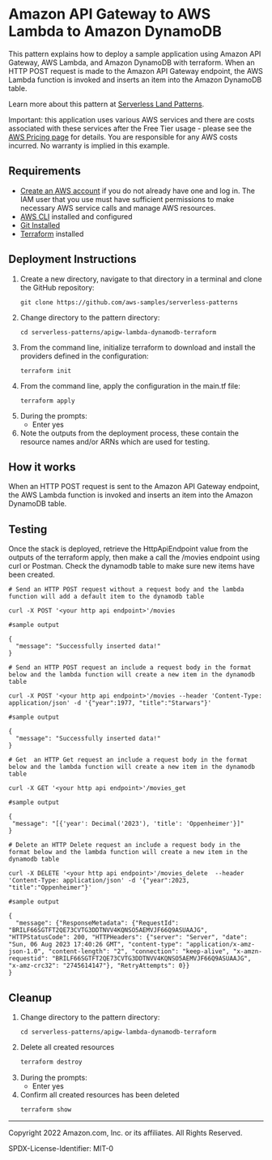# Amazon API Gateway to AWS Lambda to Amazon DynamoDB

This pattern explains how to deploy a sample application using Amazon API Gateway, AWS Lambda, and Amazon DynamoDB with terraform. When an HTTP POST request is made to the Amazon API Gateway endpoint, the AWS Lambda function is invoked and inserts an item into the Amazon DynamoDB table.

Learn more about this pattern at [Serverless Land Patterns](https://serverlessland.com/patterns/apigw-lambda-dynamodb-terraform).

Important: this application uses various AWS services and there are costs associated with these services after the Free Tier usage - please see the [AWS Pricing page](https://aws.amazon.com/pricing/) for details. You are responsible for any AWS costs incurred. No warranty is implied in this example.

## Requirements

* [Create an AWS account](https://portal.aws.amazon.com/gp/aws/developer/registration/index.html) if you do not already have one and log in. The IAM user that you use must have sufficient permissions to make necessary AWS service calls and manage AWS resources.
* [AWS CLI](https://docs.aws.amazon.com/cli/latest/userguide/install-cliv2.html) installed and configured
* [Git Installed](https://git-scm.com/book/en/v2/Getting-Started-Installing-Git)
* [Terraform](https://learn.hashicorp.com/tutorials/terraform/install-cli?in=terraform/aws-get-started) installed

## Deployment Instructions

1. Create a new directory, navigate to that directory in a terminal and clone the GitHub repository:
    ``` 
    git clone https://github.com/aws-samples/serverless-patterns
    ```
1. Change directory to the pattern directory:
    ```
    cd serverless-patterns/apigw-lambda-dynamodb-terraform
    ```
1. From the command line, initialize terraform to download and install the providers defined in the configuration:
    ```
    terraform init
    ```
1. From the command line, apply the configuration in the main.tf file:
    ```
    terraform apply
    ```
1. During the prompts:
    * Enter yes
1. Note the outputs from the deployment process, these contain the resource names and/or ARNs which are used for testing.

## How it works

When an HTTP POST request is sent to the Amazon API Gateway endpoint, the AWS Lambda function is invoked and inserts an item into the Amazon DynamoDB table.

## Testing

Once the stack is deployed, retrieve the HttpApiEndpoint value from the outputs of the terraform apply, then make a call the /movies endpoint using curl or Postman.
Check the dynamodb table to make sure new items have been created.


```
# Send an HTTP POST request without a request body and the lambda function will add a default item to the dynamodb table

curl -X POST '<your http api endpoint>'/movies

#sample output

{
  "message": "Successfully inserted data!"
}
```

```
# Send an HTTP POST request an include a request body in the format below and the lambda function will create a new item in the dynamodb table

curl -X POST '<your http api endpoint>'/movies --header 'Content-Type: application/json' -d '{"year":1977, "title":"Starwars"}' 

#sample output

{
  "message": "Successfully inserted data!"
}
```


```
# Get  an HTTP Get request an include a request body in the format below and the lambda function will create a new item in the dynamodb table

curl -X GET '<your http api endpoint>'/movies_get

#sample output

{
 "message": "[{'year': Decimal('2023'), 'title': 'Oppenheimer'}]"
}
```

```
# Delete an HTTP Delete request an include a request body in the format below and the lambda function will create a new item in the dynamodb table

curl -X DELETE '<your http api endpoint>'/movies_delete  --header 'Content-Type: application/json' -d '{"year":2023, "title":"Oppenheimer"}'

#sample output

{
  "message": {"ResponseMetadata": {"RequestId": "BRILF66SGTFT2QE73CVTG3DDTNVV4KQNSO5AEMVJF66Q9ASUAAJG", "HTTPStatusCode": 200, "HTTPHeaders": {"server": "Server", "date": "Sun, 06 Aug 2023 17:40:26 GMT", "content-type": "application/x-amz-json-1.0", "content-length": "2", "connection": "keep-alive", "x-amzn-requestid": "BRILF66SGTFT2QE73CVTG3DDTNVV4KQNSO5AEMVJF66Q9ASUAAJG", "x-amz-crc32": "2745614147"}, "RetryAttempts": 0}}
}
```



## Cleanup
 
1. Change directory to the pattern directory:
    ```
    cd serverless-patterns/apigw-lambda-dynamodb-terraform
    ```
1. Delete all created resources
    ```bash
    terraform destroy
    ```
1. During the prompts:
    * Enter yes
1. Confirm all created resources has been deleted
    ```bash
    terraform show
    ```
----
Copyright 2022 Amazon.com, Inc. or its affiliates. All Rights Reserved.

SPDX-License-Identifier: MIT-0